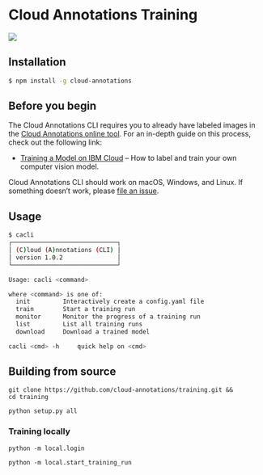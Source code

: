 # Cloud Annotations Training
![](https://cloud-annotations.github.io/training/object-detection/assets/main.png)

## Installation

```bash
$ npm install -g cloud-annotations
```

## Before you begin

The Cloud Annotations CLI requires you to already have labeled images in the [Cloud Annotations online tool](https://annotations.us-east.containers.appdomain.cloud/). For an in-depth guide on this process, check out the following link:

- [Training a Model on IBM Cloud](https://cloud-annotations.github.io/training/object-detection/cli/) – How to label and train your own computer vision model.

Cloud Annotations CLI should work on macOS, Windows, and Linux.
If something doesn’t work, please [file an issue](https://github.com/cloud-annotations/training/issues/new).

## Usage
```bash
$ cacli
┌─────────────────────────────┐
│ (C)loud (A)nnotations (CLI) │
│ version 1.0.2               │
└─────────────────────────────┘

Usage: cacli <command>

where <command> is one of:
  init         Interactively create a config.yaml file
  train        Start a training run
  monitor      Monitor the progress of a training run
  list         List all training runs
  download     Download a trained model

cacli <cmd> -h     quick help on <cmd>
```

## Building from source
```
git clone https://github.com/cloud-annotations/training.git &&
cd training
```

```
python setup.py all
```

### Training locally
```
python -m local.login
```
```
python -m local.start_training_run
```

